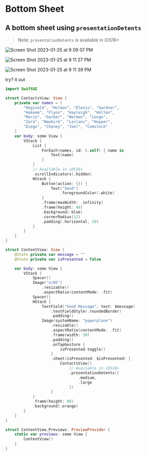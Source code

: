 # Bottom Sheet 

## A bottom sheet using `presentationDetents`

> Note: `presentationDetents` is available in iOS16+

![Screen Shot 2023-01-25 at 9 09 07 PM](https://user-images.githubusercontent.com/1819208/214742369-2d019134-94b8-4bbb-8cd5-92382cbba87c.png)

![Screen Shot 2023-01-25 at 9 11 27 PM](https://user-images.githubusercontent.com/1819208/214742516-3e850899-24c8-4b9e-aba0-622a5915ab6f.png)

![Screen Shot 2023-01-25 at 9 11 39 PM](https://user-images.githubusercontent.com/1819208/214742530-ef2bfe45-d58f-4155-8a28-51459f94014f.png)

try? it out

```swift
import SwiftUI

struct ContactsView: View {
    private var names = [
        "Reginald", "Holman", "Elexis", "Gardner",
        "Hakeem", "Flynn", "Hayleigh", "Holton",
        "Mario", "Garber", "Norman", "Longo",
        "Zara", "Newkirk", "Leilani", "Hopper",
        "Diego", "Cheney", "Joel", "Comstock"
    ]
    var body: some View {
        VStack {
            List {
                ForEach(names, id: \.self) { name in
                    Text(name)
                }
            }
            // Available in iOS16+
            .scrollIndicators(.hidden)
            HStack {
                Button(action: {}) {
                    Text("Send")
                        .foregroundColor(.white)
                }
                .frame(maxWidth: .infinity)
                .frame(height: 48)
                .background(.blue)
                .cornerRadius(12)
                .padding(.horizontal, 20)
            }
        }
    }
}

struct ContentView: View {
    @State private var message = ""
    @State private var isPresented = false

    var body: some View {
        VStack {
            Spacer()
            Image("xrOS")
                .resizable()
                .aspectRatio(contentMode: .fit)
            Spacer()
            HStack {
                TextField("Send Message", text: $message)
                    .textFieldStyle(.roundedBorder)
                    .padding()
                Image(systemName: "paperplane")
                    .resizable()
                    .aspectRatio(contentMode: .fit)
                    .frame(width: 30)
                    .padding()
                    .onTapGesture {
                        isPresented.toggle()
                    }
                    .sheet(isPresented: $isPresented) {
                        ContactsView()
                            // Available in iOS16+
                            .presentationDetents([
                                .medium,
                                .large
                            ])
                    }
            }
            .frame(height: 80)
            .background(.orange)
        }
    }
}

struct ContentView_Previews: PreviewProvider {
    static var previews: some View {
        ContentView()
    }
}
```

